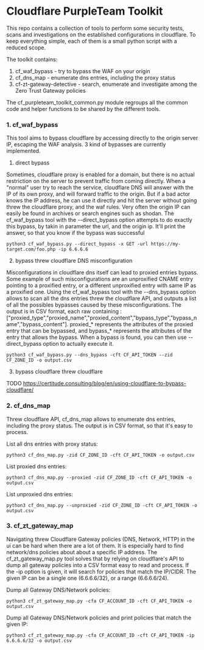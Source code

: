 # Cloudflare PurpleTeam Toolkit

This repo contains a collection of tools to perform some security tests, scans and investigations on the established configurations in cloudflare. To keep everything simple, each of them is a small python script with a reduced scope.

The toolkit contains:
1. cf_waf_bypass - try to bypass the WAF on your origin
2. cf_dns_map - enumerate dns entries, including the proxy status
3. cf-zt-gateway-detective - search, enumerate and investigate among the Zero Trust Gateway policies

The cf_purpleteam_toolkit_common.py module regroups all the common code and helper functions to be shared by the different tools.   

### 1. cf_waf_bypass
This tool aims to bypass cloudflare by accessing directly to the origin server IP, escaping the WAF analysis. 3 kind of bypasses are currently implemented.

1. direct bypass

Sometimes, cloudflare proxy is enabled for a domain, but there is no actual restriction on the server to prevent traffic from coming directly. When a "normal" user try to reach the service, cloudflare DNS will answer with the IP of its own proxy, and will forward traffic to the origin. But if a bad actor knows the IP address, he can use it directly and hit the server without going threw the cloudflare proxy, and the waf rules. Very often the origin IP can easily be found in archives or search engines such as shodan. The cf_waf_bypass tool with the --direct_bypass option attempts to do exactly this bypass, by takin in parameter the url, and the origin ip. It'll print the answer, so that you know if the bypass was successful
```
python3 cf_waf_bypass.py --direct_bypass -x GET -url https://my-target.com/foo.php -ip 6.6.6.6
```

2. bypass threw cloudflare DNS misconfiguration

Misconfigurations in cloudflare dns itself can lead to proxied entries bypass. Some example of such misconfigurations are an unproxified CNAME entry pointing to a proxified entry, or a different unproxified entry with same IP as a proxified one. Using the cf_waf_bypass tool with the --dns_bypass option allows to scan all the dns entries threw the cloudflare API, and outputs a list of all the possibles bypasses caused by these misconfigurations. 
The output is in CSV format, each raw containing : ["proxied_type","proxied_name","proxied_content","bypass_type","bypass_name","bypass_content"]. proxied_* represents the attributes of the proxied entry that can be bypassed, and bypass_* represents the attributes of the entry that allows the bypass. When a bypass is found, you can then use --direct_bypass option to actually execute it.
```
python3 cf_waf_bypass.py --dns_bypass -cft CF_API_TOKEN --zid CF_ZONE_ID -o output.csv
```

3. bypass cloudflare threw cloudflare

TODO
https://certitude.consulting/blog/en/using-cloudflare-to-bypass-cloudflare/

### 2. cf_dns_map

Threw cloudflare API, cf_dns_map allows to enumerate dns entries, including the proxy status.
The output is in CSV format, so that it's easy to process. 

List all dns entries with proxy status:
```
python3 cf_dns_map.py -zid CF_ZONE_ID -cft CF_API_TOKEN -o output.csv
```

List proxied dns entries:
```
python3 cf_dns_map.py --proxied -zid CF_ZONE_ID -cft CF_API_TOKEN -o output.csv
```

List unproxied dns entries:
```
python3 cf_dns_map.py --unproxied -zid CF_ZONE_ID -cft CF_API_TOKEN -o output.csv
```

### 3. cf_zt_gateway_map

Navigating threw Cloudflare Gateway policies (DNS, Network, HTTP) in the ui can be hard when there are a lot of them. It is especially hard to find network/dns policies about about a specific IP address. The cf_zt_gateway_map.py tool solves that by relying on cloudflare's API to dump all gateway policies into a CSV format easy to read and process. If the -ip option is given, it will search for policies that match the IP/CIDR. The given IP can be a single one (6.6.6.6/32), or a range (6.6.6.6/24).

Dump all Gateway DNS/Network policies:
```
python3 cf_zt_gateway_map.py -cfa CF_ACCOUNT_ID -cft CF_API_TOKEN -o output.csv
```

Dump all Gateway DNS/Network policies and print policies that match the given IP:
```
python3 cf_zt_gateway_map.py -cfa CF_ACCOUNT_ID -cft CF_API_TOKEN -ip 6.6.6.6/32 -o output.csv
```
